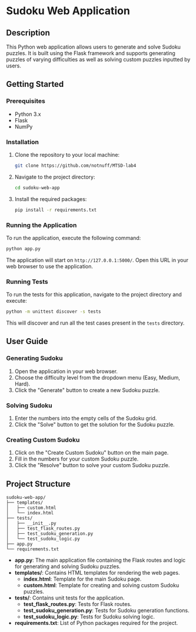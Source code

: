 # Sudoku Web Application


## Description
This Python web application allows users to generate and solve Sudoku puzzles. It is built using the Flask framework and supports generating puzzles of varying difficulties as well as solving custom puzzles inputted by users.

## Getting Started

### Prerequisites
- Python 3.x
- Flask
- NumPy

### Installation
1. Clone the repository to your local machine:
   ```sh
   git clone https://github.com/notnuff/MTSD-lab4
   ```

2. Navigate to the project directory:
   ```sh
   cd sudoku-web-app
   ```

3. Install the required packages:
   ```sh
   pip install -r requirements.txt
   ```

### Running the Application
To run the application, execute the following command:
```sh
python app.py
```

The application will start on `http://127.0.0.1:5000/`. Open this URL in your web browser to use the application.

### Running Tests
To run the tests for this application, navigate to the project directory and execute:
```sh
python -m unittest discover -s tests
```

This will discover and run all the test cases present in the `tests` directory.

## User Guide

### Generating Sudoku
1. Open the application in your web browser.
2. Choose the difficulty level from the dropdown menu (Easy, Medium, Hard).
3. Click the "Generate" button to create a new Sudoku puzzle.

### Solving Sudoku
1. Enter the numbers into the empty cells of the Sudoku grid.
2. Click the "Solve" button to get the solution for the Sudoku puzzle.

### Creating Custom Sudoku
1. Click on the "Create Custom Sudoku" button on the main page.
2. Fill in the numbers for your custom Sudoku puzzle.
3. Click the "Resolve" button to solve your custom Sudoku puzzle.

## Project Structure

```plaintext
sudoku-web-app/
├── templates/
│   ├── custom.html
│   └── index.html
├── tests/
│   ├── __init__.py
│   ├── test_flask_routes.py
│   ├── test_sudoku_generation.py
│   └── test_sudoku_logic.py
├── app.py
└── requirements.txt
```

- **app.py**: The main application file containing the Flask routes and logic for generating and solving Sudoku puzzles.
- **templates/**: Contains HTML templates for rendering the web pages.
  - **index.html**: Template for the main Sudoku page.
  - **custom.html**: Template for creating and solving custom Sudoku puzzles.
- **tests/**: Contains unit tests for the application.
  - **test_flask_routes.py**: Tests for Flask routes.
  - **test_sudoku_generation.py**: Tests for Sudoku generation functions.
  - **test_sudoku_logic.py**: Tests for Sudoku solving logic.
- **requirements.txt**: List of Python packages required for the project.
